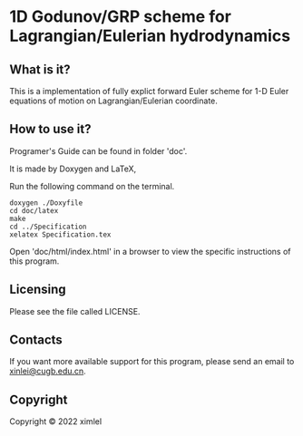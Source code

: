 # 1D Godunov/GRP scheme for Lagrangian/Eulerian hydrodynamics
What is it?
-----------
This is a implementation of fully explict forward Euler scheme for 1-D Euler equations of motion on Lagrangian/Eulerian coordinate.

How to use it?
-----------
Programer's Guide can be found in folder 'doc'.

It is made by Doxygen and LaTeX,

Run the following command on the terminal.

```
doxygen ./Doxyfile
cd doc/latex
make
cd ../Specification
xelatex Specification.tex
```

Open 'doc/html/index.html' in a browser to view the specific instructions of this program.

Licensing
---------
Please see the file called LICENSE.

Contacts
--------
If you want more available support for this program, please send an email to  [xinlei@cugb.edu.cn](mailto:xinlei@cugb.edu.cn).

Copyright
--------
Copyright © 2022 ximlel
